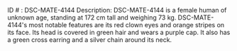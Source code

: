 ID # : DSC-MATE-4144
Description: DSC-MATE-4144 is a female human of unknown age, standing at 172 cm tall and weighing 73 kg. DSC-MATE-4144's most notable features are its red clown eyes and orange stripes on its face. Its head is covered in green hair and wears a purple cap. It also has a green cross earring and a silver chain around its neck.